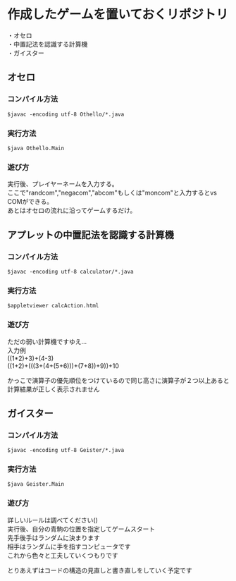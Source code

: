 # 作成したゲームを置いておくリポジトリ
・オセロ  
・中置記法を認識する計算機  
・ガイスター

## オセロ
### コンパイル方法
	$javac -encoding utf-8 Othello/*.java
### 実行方法
	$java Othello.Main
### 遊び方
実行後、プレイヤーネームを入力する。  
ここで"randcom","negacom","abcom"もしくは"moncom"と入力するとvs COMができる。  
あとはオセロの流れに沿ってゲームするだけ。  

## アプレットの中置記法を認識する計算機
### コンパイル方法
	$javac -encoding utf-8 calculator/*.java
### 実行方法
	$appletviewer calcAction.html
### 遊び方
ただの弱い計算機ですゆえ...   
入力例  
((1*2)+3)+(4-3)  
((1+2)+(((3+(4+(5+6)))+(7+8))+9))+10  

かっこで演算子の優先順位をつけているので同じ高さに演算子が２つ以上あると計算結果が正しく表示されません

## ガイスター
### コンパイル方法
	$javac -encoding utf-8 Geister/*.java
### 実行方法
	$java Geister.Main
### 遊び方
詳しいルールは調べてください()  
実行後、自分の青駒の位置を指定してゲームスタート  
先手後手はランダムに決まります  
相手はランダムに手を指すコンピュータです  
これから色々と工夫していくつもりです  


とりあえずはコードの構造の見直しと書き直しをしていく予定です  

